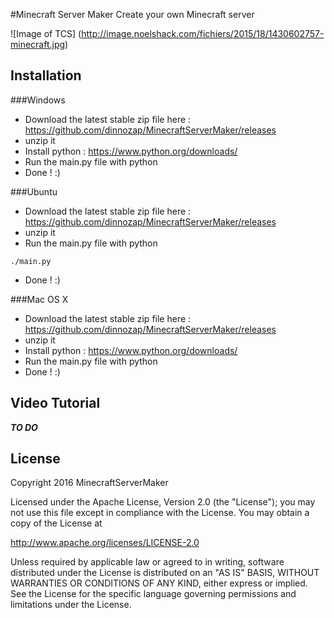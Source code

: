 #Minecraft Server Maker
Create your own Minecraft server

![Image of TCS]
(http://image.noelshack.com/fichiers/2015/18/1430602757-minecraft.jpg)

## Installation
###Windows
- Download the latest stable zip file here : https://github.com/dinnozap/MinecraftServerMaker/releases
- unzip it
- Install python : https://www.python.org/downloads/
- Run the main.py file with python
- Done ! :)


###Ubuntu
-  Download the latest stable zip file here : https://github.com/dinnozap/MinecraftServerMaker/releases
-  unzip it 
-  Run the main.py file with python
```
./main.py
```
- Done ! :)

###Mac OS X

- Download the latest stable zip file here : https://github.com/dinnozap/MinecraftServerMaker/releases
- unzip it
- Install python : https://www.python.org/downloads/
- Run the main.py file with python
- Done ! :)


## Video Tutorial
***TO DO***


## License

Copyright 2016 MinecraftServerMaker

Licensed under the Apache License, Version 2.0 (the "License");
you may not use this file except in compliance with the License.
You may obtain a copy of the License at

 http://www.apache.org/licenses/LICENSE-2.0

Unless required by applicable law or agreed to in writing, software
distributed under the License is distributed on an "AS IS" BASIS,
WITHOUT WARRANTIES OR CONDITIONS OF ANY KIND, either express or implied.
See the License for the specific language governing permissions and
limitations under the License.
